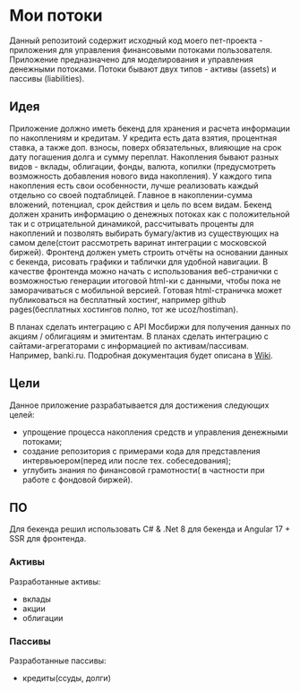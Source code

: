 # Мои потоки
Данный репозитоий содержит исходный код моего пет-проекта - приложения для управления финансовыми потоками пользователя.
Приложение предназначено для моделирования и управления денежными потоками.
Потоки бывают двух типов - активы (assets) и пассивы (liabilities).

## Идея
Приложение должно иметь бекенд для хранения и расчета информации по накоплениям и кредитам. 
У кредита есть дата взятия, процентная ставка, а также доп. взносы, поверх обязательных, влияющие на срок дату погашения долга и сумму переплат.
Накопления бывают разных видов - вклады, облигации, фонды, валюта, копилки (предусмотреть возможность добавления нового вида накопления).
У каждого типа накопления есть свои особенности, лучше реализовать каждый отдельно со своей подтаблицей.
Главное в накоплении-сумма вложений, потенциал, срок действия и цель по всем видам.
Бекенд должен хранить информацию о денежных потоках как с положительной так и с отрицательной динамикой, рассчитывать проценты для накоплений и позволять выбирать бумагу/актив из существующих на самом деле(стоит рассмотреть варинат интеграции с московской биржей).
Фронтенд должен уметь строить отчёты на основании данных с бекенда, рисовать графики и таблички для удобной навигации.
В качестве фронтенда можно начать с использования веб-странички с возможностью генерации итоговой html-ки с данными, чтобы пока не заморачиваться с мобильной версией.
Готовая html-страничка может публиковаться на бесплатный хостинг, например github pages(бесплатных хостингов полно, тот же ucoz/hostiman).

В планах сделать интеграцию с API Мосбиржи для получения данных по акциям / облигациям и эмитентам. 
В планах сделать интеграцию с сайтами-агрегаторами с информацией по активам/пассивам. Например, banki.ru.
Подробная документация будет описана в [Wiki](https://github.com/CaMoCBaJL/FinanceProject/wiki/%D0%9E%D0%B3%D0%BB%D0%B0%D0%B2%D0%BB%D0%B5%D0%BD%D0%B8%D0%B5).

## Цели
Данное приложение разрабатывается для достижения следующих целей:
- упрощение процесса накопления средств и управления денежными потоками;
- создание репозитория с примерами кода для представления интервьюером(перед или после тех. собеседования);
- углубить знания по финансовой грамотности( в частности при работе с фондовой биржей).

## ПО
Для бекенда решил использовать C# & .Net 8 для бекенда и Angular 17 + SSR для фронтенда.

### Активы
Разработанные активы:
- вклады
- акции
- облигации

### Пассивы
Разработанные пассивы:
- кредиты(ссуды, долги)
